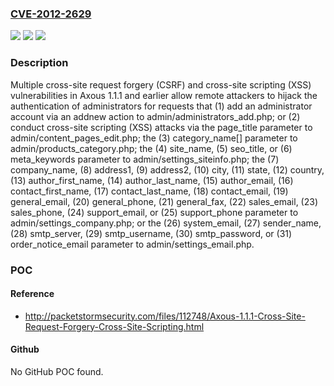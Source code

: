 ### [CVE-2012-2629](https://cve.mitre.org/cgi-bin/cvename.cgi?name=CVE-2012-2629)
![](https://img.shields.io/static/v1?label=Product&message=n%2Fa&color=blue)
![](https://img.shields.io/static/v1?label=Version&message=n%2Fa&color=blue)
![](https://img.shields.io/static/v1?label=Vulnerability&message=n%2Fa&color=brighgreen)

### Description

Multiple cross-site request forgery (CSRF) and cross-site scripting (XSS) vulnerabilities in Axous 1.1.1 and earlier allow remote attackers to hijack the authentication of administrators for requests that (1) add an administrator account via an addnew action to admin/administrators_add.php; or (2) conduct cross-site scripting (XSS) attacks via the page_title parameter to admin/content_pages_edit.php; the (3) category_name[] parameter to admin/products_category.php; the (4) site_name, (5) seo_title, or (6) meta_keywords parameter to admin/settings_siteinfo.php; the (7) company_name, (8) address1, (9) address2, (10) city, (11) state, (12) country, (13) author_first_name, (14) author_last_name, (15) author_email, (16) contact_first_name, (17) contact_last_name, (18) contact_email, (19) general_email, (20) general_phone, (21) general_fax, (22) sales_email, (23) sales_phone, (24) support_email, or (25) support_phone parameter to admin/settings_company.php; or the (26) system_email, (27) sender_name, (28) smtp_server, (29) smtp_username, (30) smtp_password, or (31) order_notice_email parameter to admin/settings_email.php.

### POC

#### Reference
- http://packetstormsecurity.com/files/112748/Axous-1.1.1-Cross-Site-Request-Forgery-Cross-Site-Scripting.html

#### Github
No GitHub POC found.

